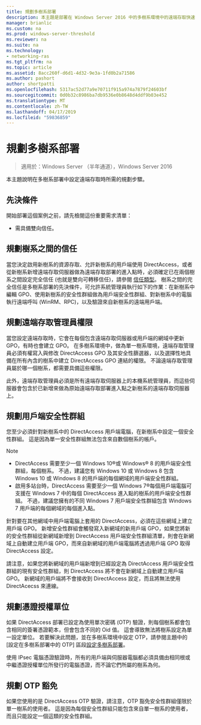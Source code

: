 ```yaml
---
title: 規劃多樹系部署
description: 本主題是部署在 Windows Server 2016 中的多樹系環境中的遠端存取快速入門的一部分。
manager: brianlic
ms.custom: na
ms.prod: windows-server-threshold
ms.reviewer: na
ms.suite: na
ms.technology:
- networking-ras
ms.tgt_pltfrm: na
ms.topic: article
ms.assetid: 8acc260f-d6d1-4d32-9e3a-1fd0b2a71586
ms.author: pashort
author: shortpatti
ms.openlocfilehash: 5317ac52d77a9e70711f915a974a7879f24603bf
ms.sourcegitcommit: 0d0b32c8986ba7db9536e0b8648d4ddf9b03e452
ms.translationtype: MT
ms.contentlocale: zh-TW
ms.lasthandoff: 04/17/2019
ms.locfileid: "59836859"
---
```

# <a name="plan-a-multi-forest-deployment"></a>規劃多樹系部署

>適用於：Windows Server （半年通道），Windows Server 2016

本主題說明在多樹系部署中設定遠端存取時所需的規劃步驟。  
  
## <a name="prerequisites"></a>先決條件  
開始部署這個案例之前，請先檢閱這份重要需求清單：  
  
-   需具備雙向信任。  
  
## <a name="plan-trust-between-forests"></a>規劃樹系之間的信任  
當您決定啟用新樹系的資源存取、允許新樹系的用戶端使用 DirectAccess，或者從新樹系新增遠端存取伺服器做為遠端存取部署的進入點時，必須確定已在兩個樹系之間設定完全信任 (也就是雙向可轉移信任)，請參閱 [信任類型](https://technet.microsoft.com/library/cc775736.aspx)。 樹系之間的完全信任是多樹系部署的先決條件，可允許系統管理員執行如下的作業：在新樹系中編輯 GPO、使用新樹系的安全性群組做為用戶端安全性群組、對新樹系中的電腦執行遠端呼叫 (WinRM、RPC)，以及驗證來自新樹系的遠端用戶端。  
  
## <a name="plan-remote-access-administrator-permissions"></a>規劃遠端存取管理員權限  
當您設定遠端存取時，它會在每個包含遠端存取伺服器或用戶端的網域中更新 GPO，有時也會建立 GPO。 在多樹系環境中，做為單一樹系環境，遠端存取管理員必須有權寫入與修改 DirectAccess GPO 及其安全性篩選器，以及選擇性地具備在所有內含的樹系中建立 DirectAccess GPO 連結的權限。 不論遠端存取管理員屬於哪一個樹系，都需要具備這些權限。  
  
此外，遠端存取管理員必須是所有遠端存取伺服器上的本機系統管理員，而這些伺服器會包含於已新增來做為原始遠端存取部署進入點之新樹系的遠端存取伺服器上。  
  
## <a name="ClientSG"></a>規劃用戶端安全性群組  
您至少必須針對新樹系中的 DirectAccess 用戶端電腦，在新樹系中設定一個安全性群組。 這是因為單一安全性群組無法包含來自數個樹系的帳戶。  
  
> [!NOTE]  
> -   DirectAccess 需要至少一個 Windows 10&reg;或 Windows&reg; 8 的用戶端安全性群組，每個樹系。 不過，建議您有 Windows 10 或 Windows 8 包含 Windows 10 或 Windows 8 的用戶端的每個網域的用戶端安全性群組。  
> -   啟用多站台時，DirectAccess 需要至少一個 Windows 7&reg;每個用戶端電腦可支援在 Windows 7 中的每個 DirectAccess 進入點的樹系的用戶端安全性群組。 不過，建議您擁有的不同 Windows 7 用戶端安全性群組包含 Windows 7 用戶端的每個網域的每個進入點。  
>   
> 針對要在其他網域中用戶端電腦上套用的 DirectAccess，必須在這些網域上建立用戶端 GPO。 新增安全性群組會觸發寫入新網域的新用戶端 GPO，如果您將新的安全性群組從新網域新增到 DirectAccess 用戶端安全性群組清單，則會在新網域上自動建立用戶端 GPO，而來自新網域的用戶端電腦將透過用戶端 GPO 取得 DirectAccess 設定。  
>   
> 請注意，如果您將新網域的用戶端新增到已經設定為 DirectAccess 用戶端安全性群組的現有安全性群組，則 DirectAccess 將不會在新網域上自動建立用戶端 GPO。 新網域的用戶端將不會接收到 DirectAccess 設定，而且將無法使用 DirectAcecss 來連線。  
  
## <a name="plan-certification-authorities"></a>規劃憑證授權單位  
如果 DirectAccess 部署已設定為使用單次密碼 (OTP) 驗證，則每個樹系都會包含相同的簽署憑證範本，但會包含不同的 Oid 值。 這會導致無法將樹系設定為單一設定單位。 若要解決此問題，並在多樹系環境中設定 OTP，請參閱主題中的 [設定在多樹系部署中的 OTP] 區段[設定多樹系部署](Configure-a-Multi-Forest-Deployment.md)。  
  
使用 IPsec 電腦憑證驗證時，所有的用戶端與伺服器電腦都必須具備由相同根或中繼憑證授權單位所發行的電腦憑證，而不論它們所屬的樹系為何。  
  
## <a name="plan-otp-exemptions"></a>規劃 OTP 豁免  
如果您使用的是 DirectAccess OTP 驗證，請注意，OTP 豁免安全性群組僅限於單一樹系的使用者。 這是因為每個安全性群組只能包含來自單一樹系的使用者，而且只能設定一個這類的安全性群組。  
  


